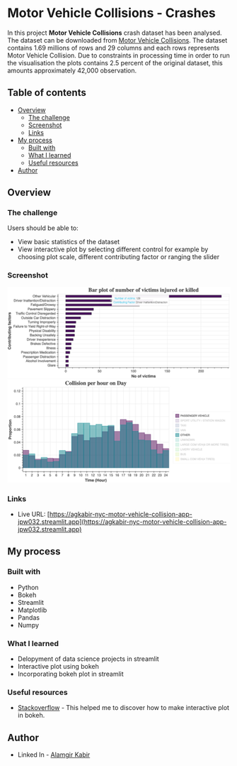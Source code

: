 # Motor Vehicle Collisions - Crashes

In this project **Motor Vehicle Collisions** crash dataset has been analysed. The dataset can be downloaded from [Motor Vehicle Collisions](https://data.cityofnewyork.us/Public-Safety/Motor-Vehicle-Collisions-Crashes/h9gi-nx95). The dataset contains 1.69 millions of rows and 29 columns and each rows represents Motor Vehicle Collision. Due to constraints in processing time in order to run the visualisation the plots contains 2.5 percent of the original dataset, this amounts approximately 42,000 observation.

## Table of contents

- [Overview](#overview)
  - [The challenge](#the-challenge)
  - [Screenshot](#screenshot)
  - [Links](#links)
- [My process](#my-process)
  - [Built with](#built-with)
  - [What I learned](#what-i-learned)
  - [Useful resources](#useful-resources)
- [Author](#author)

## Overview

### The challenge

Users should be able to:

- View basic statistics of the dataset
- View interactive plot by selecting different control for example by choosing plot scale, different contributing factor or ranging the slider

### Screenshot

![](./images/screenshot_1.png) ![](./images/screenshot_2.png)

### Links

- Live URL: [https://agkabir-nyc-motor-vehicle-collision-app-jpw032.streamlit.app](https://agkabir-nyc-motor-vehicle-collision-app-jpw032.streamlit.app)

## My process

### Built with

- Python
- Bokeh
- Streamlit
- Matplotlib
- Pandas
- Numpy

### What I learned

- Delopyment of data science projects in streamlit
- Interactive plot using bokeh
- Incorporating bokeh plot in streamlit

### Useful resources

- [Stackoverflow](https://www.stacoverflow.com) - This helped me to discover how to make interactive plot in bokeh.

## Author

<!-- - Website - [Add your name here](https://www.linkedin.com/in/mdagkabir/) -->

- Linked In - [Alamgir Kabir](https://www.linkedin.com/in/mdagkabir)
